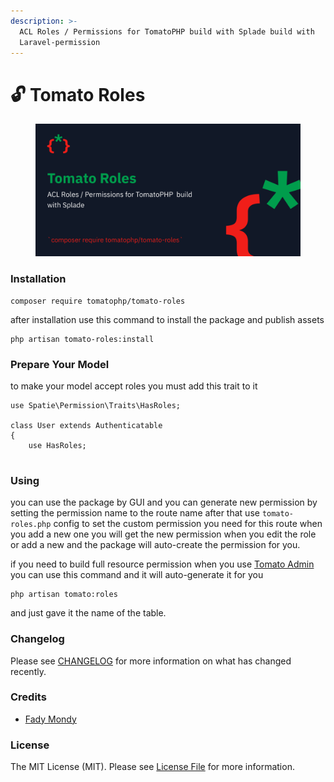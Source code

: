 ```yaml
---
description: >-
  ACL Roles / Permissions for TomatoPHP build with Splade build with
  Laravel-permission
---
```


# 🔓 Tomato Roles

<figure><img src="../../.gitbook/assets/screenshot (18).png" alt=""><figcaption></figcaption></figure>

### Installation

```
composer require tomatophp/tomato-roles
```

after installation use this command to install the package and publish assets

```
php artisan tomato-roles:install
```

### Prepare Your Model

to make your model accept roles you must add this trait to it

```
use Spatie\Permission\Traits\HasRoles;

class User extends Authenticatable
{
    use HasRoles;
    
```

### Using

you can use the package by GUI and you can generate new permission by setting the permission name to the route name after that use `tomato-roles.php` config to set the custom permission you need for this route when you add a new one you will get the new permission when you edit the role or add a new and the package will auto-create the permission for you.

if you need to build full resource permission when you use [Tomato Admin](https://github.com/queents/tomato-admin) you can use this command and it will auto-generate it for you

```
php artisan tomato:roles
```

and just gave it the name of the table.

### Changelog

Please see [CHANGELOG](https://github.com/tomatophp/tomato-roles/blob/master/CHANGELOG.md) for more information on what has changed recently.

### Credits

* [Fady Mondy](https://www.github.com/3x1io)

### License

The MIT License (MIT). Please see [License File](https://github.com/tomatophp/tomato-roles/blob/master/LICENSE.md) for more information.
